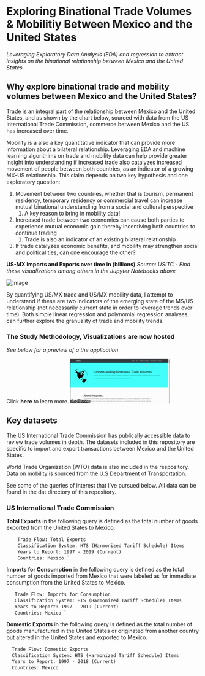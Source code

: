 # Exploring Binational Trade Volumes & Mobilitiy Between Mexico and the United States
*Leveraging Exploratory Data Analysis (EDA) and regression to extract insights on the binational relationship between Mexico and the United States.*

## Why explore binational trade and mobility volumes between Mexico and the United States?

Trade is an integral part of the relationship between Mexico and the United States, and as shown by the chart below, sourced with data from the US International Trade Commission, commerce between Mexico and the US has increased over time.

Mobility is a also a key quantitative indicator that can provide more information about a bilateral relationship. Leveraging EDA and machine learning algorithims on trade and mobility data can help provide greater insight into understanding if increased trade also catalyzes increased movement of people between both countries, as an indicator of a growing MX-US relationship. This claim depends on two key hypothesis and one exploratory question:

1. Movement between two countries, whether that is tourism, permanent residency, temporary residency or commercial travel can increase mutual binational understanding from a social and cultural perspective 
    1. A key reason to bring in mobility data!
1. Increased trade between two economies can cause both parties to experience mutual economic gain thereby incentiving both countries to continue trading
    1. Trade is also an indicator of an existing bilateral relationship
1. If trade catalyzes economic benefits, and mobility may strengthen social and political ties, can one encourage the other?

**US-MX Imports and Exports over time in (billions)**
*Source: USITC* -
*Find these visualizations among others in the Jupyter Notebooks above*

![image](https://user-images.githubusercontent.com/48306129/77597843-53ade100-6ebd-11ea-8e6b-b54ecbf8dd2b.png)


By quantifying US/MX trade and US/MX mobility data, I attempt to understand if these are two indicators of the emerging state of the MS/US relationship (not necessarily current state in order to leverage trends over time). Both simple linear regression and polynomial regression analyses, can further explore the granuality of trade and mobility trends. 

 ### The Study Methodology, Visualizations are now hosted
 _See below for a preview of a the application_

 Click **here** to learn more.
 ![](./assets/gif.gif)

## Key datasets
The US International Trade Commission has publically accessible data to review trade volumes in depth. The datasets included in this repository are specific to import and export transactions between Mexico and the United States. 

World Trade Organization (WTO) data is also included in the respository. Data on mobility is sourced from the U.S Department of Transportation. 

See some of the queries of interest that I've pursued below. All data can be found in the dat directory of this repository.

### US International Trade Commission

**Total Exports** in the following query is defined as the total number of goods exported from the United States to Mexico.  
```
    Trade Flow: Total Exports
    Classification System: HTS (Harmonized Tariff Schedule) Items
    Years to Report: 1997 - 2019 (Current)
    Countries: Mexico `
 ```

 
**Imports for Consumption** in the following query is defined as the total number of goods imported from Mexico that were labeled as for immediate consumption from the United States to Mexico.
 
 ```
    Trade Flow: Imports for Consumption
    Classification System: HTS (Harmonized Tariff Schedule) Items
    Years to Report: 1997 - 2019 (Current)
    Countries: Mexico `
 ```
  
**Domestic Exports** in the following query is defined as the total number of goods manufactured in the United States or originated from another country but altered in the United States and exported to  Mexico.
 
  ```
    Trade Flow: Domestic Exports
    Classification System: HTS (Harmonized Tariff Schedule) Items
    Years to Report: 1997 - 2018 (Current)
    Countries: Mexico `
 ```
